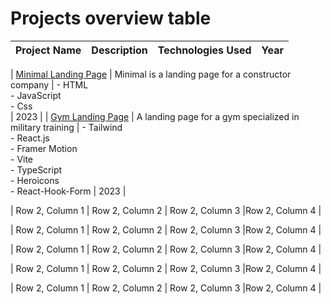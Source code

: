 # Projects overview table

| Project Name | Description | Technologies Used | Year | 
| -------- | -------- | ---------- | -------- |

| [Minimal Landing Page](https://github.com/NilArj/minimal_page) | Minimal is a landing page for a constructor company | - HTML<br> - JavaScript<br>  - Css<br> | 2023 |
| [Gym Landing Page](https://github.com/NilArj/fitness) | A landing page for a gym specialized in military training | - Tailwind<br>  - React.js<br> - Framer Motion<br> - Vite<br> - TypeScript<br>  - Heroicons<br>  - React-Hook-Form | 2023 |  



| Row 2, Column 1 | Row 2, Column 2 | Row 2, Column 3 |Row 2, Column 4 |

| Row 2, Column 1 | Row 2, Column 2 | Row 2, Column 3 |Row 2, Column 4 |

| Row 2, Column 1 | Row 2, Column 2 | Row 2, Column 3 |Row 2, Column 4 |

| Row 2, Column 1 | Row 2, Column 2 | Row 2, Column 3 |Row 2, Column 4 |

| Row 2, Column 1 | Row 2, Column 2 | Row 2, Column 3 |Row 2, Column 4 |

